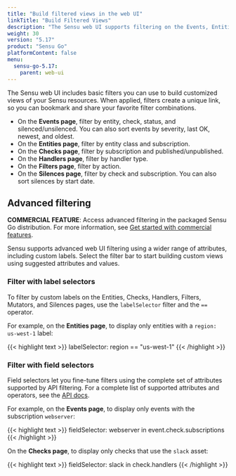 ```yaml
---
title: "Build filtered views in the web UI"
linkTitle: "Build Filtered Views"
description: "The Sensu web UI supports filtering on the Events, Entities, Checks, Handlers, Filters, Mutators, and Silences pages. Learn more about filtering in the Sensu web UI."
weight: 30
version: "5.17"
product: "Sensu Go"
platformContent: false
menu:
  sensu-go-5.17:
    parent: web-ui
---
```


The Sensu web UI includes basic filters you can use to build customized views of your Sensu resources.
When applied, filters create a unique link, so you can bookmark and share your favorite filter combinations.

- On the **Events page**, filter by entity, check, status, and silenced/unsilenced.
You can also sort events by severity, last OK, newest, and oldest.
- On the **Entities page**, filter by entity class and subscription.
- On the **Checks page**, filter by subscription and published/unpublished.
- On the **Handlers page**, filter by handler type.
- On the **Filters page**, filter by action.
- On the **Silences page**, filter by check and subscription.
You can also sort silences by start date.

## Advanced filtering

**COMMERCIAL FEATURE**: Access advanced filtering in the packaged Sensu Go distribution. For more information, see [Get started with commercial features][1].

Sensu supports advanced web UI filtering using a wider range of attributes, including custom labels.
Select the filter bar to start building custom views using suggested attributes and values.

### Filter with label selectors

To filter by custom labels on the Entities, Checks, Handlers, Filters, Mutators, and Silences pages, use the `labelSelector` filter and the `==` operator.

For example, on the **Entities page**, to display only entities with a `region: us-west-1` label:

{{< highlight text >}}
labelSelector: region == "us-west-1"
{{< /highlight >}}

### Filter with field selectors

Field selectors let you fine-tune filters using the complete set of attributes supported by API filtering.
For a complete list of supported attributes and operators, see the [API docs][2].

For example, on the **Events page**, to display only events with the subscription `webserver`:

{{< highlight text >}}
fieldSelector: webserver in event.check.subscriptions
{{< /highlight >}}

On the **Checks page**, to display only checks that use the `slack` asset:

{{< highlight text >}}
fieldSelector: slack in check.handlers
{{< /highlight >}}


[1]: ../../commercial/
[2]: ../../api/overview#field-selector
